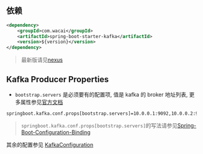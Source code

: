 ## 依赖

```xml
<dependency>
    <groupId>com.wacai</groupId>
    <artifactId>spring-boot-starter-kafka</artifactId>
    <version>${version}</version>
</dependency>

```

> 最新版请见[nexus](http://repo.caimi-inc.com/nexus/#nexus-search;quick~spring-boot-starter-kafka)


## Kafka Producer Properties

* `bootstrap.servers` 是必须要有的配置项, 值是 kafka 的 broker 地址列表, 更多属性参见[官方文档](http://kafka.apache.org/documentation.html#producerconfigs)

```
springboot.kafka.conf.props[bootstrap.servers]=10.0.0.1:9092,10.0.0.2:9092
```

> `springboot.kafka.conf.props[bootstrap.servers]`的写法请参见[Spring-Boot-Configuration-Binding](https://github.com/spring-projects/spring-boot/wiki/Spring-Boot-Configuration-Binding)

其余的配置参见 [KafkaConfiguration](./src/main/java/com/wacai/springboot/kafka/autocfg/KafkaConfiguration.java)
